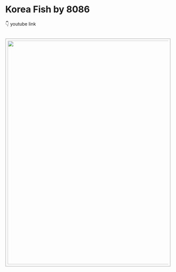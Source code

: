 # Korea Fish by 8086

 👇 youtube link<br>
 <div   style= "position:absolute;left:0px;   top:0px;width:480px;   height:360px;   clip:rect(45px   480px   315px   0px) "> <img   src= "http://img.youtube.com/vi/lqbrsrXmBEc/0.jpg"> </div> <br>
<kbd><a href="https://www.youtube.com/watch?v=lqbrsrXmBEc"><img src="http://img.youtube.com/vi/lqbrsrXmBEc/0.jpg" width="700" style="border:2px #ccc solid;padding:5px;"></a></kbd><br> 

